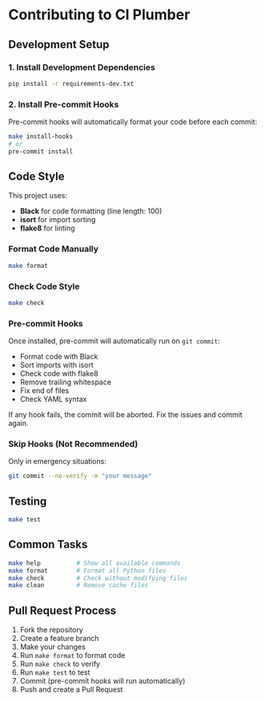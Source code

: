 # Contributing to CI Plumber

## Development Setup

### 1. Install Development Dependencies

```bash
pip install -r requirements-dev.txt
```

### 2. Install Pre-commit Hooks

Pre-commit hooks will automatically format your code before each commit:

```bash
make install-hooks
# or
pre-commit install
```

## Code Style

This project uses:
- **Black** for code formatting (line length: 100)
- **isort** for import sorting
- **flake8** for linting

### Format Code Manually

```bash
make format
```

### Check Code Style

```bash
make check
```

### Pre-commit Hooks

Once installed, pre-commit will automatically run on `git commit`:
- Format code with Black
- Sort imports with isort
- Check code with flake8
- Remove trailing whitespace
- Fix end of files
- Check YAML syntax

If any hook fails, the commit will be aborted. Fix the issues and commit again.

### Skip Hooks (Not Recommended)

Only in emergency situations:
```bash
git commit --no-verify -m "your message"
```

## Testing

```bash
make test
```

## Common Tasks

```bash
make help          # Show all available commands
make format        # Format all Python files
make check         # Check without modifying files
make clean         # Remove cache files
```

## Pull Request Process

1. Fork the repository
2. Create a feature branch
3. Make your changes
4. Run `make format` to format code
5. Run `make check` to verify
6. Run `make test` to test
7. Commit (pre-commit hooks will run automatically)
8. Push and create a Pull Request

